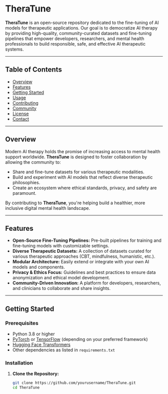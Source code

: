 # TheraTune

**TheraTune** is an open-source repository dedicated to the fine-tuning of AI models for therapeutic applications. Our goal is to democratize AI therapy by providing high-quality, community-curated datasets and fine-tuning pipelines that empower developers, researchers, and mental health professionals to build responsible, safe, and effective AI therapeutic systems.

---

## Table of Contents

- [Overview](#overview)
- [Features](#features)
- [Getting Started](#getting-started)
- [Usage](#usage)
- [Contributing](#contributing)
- [Community](#community)
- [License](#license)
- [Contact](#contact)

---

## Overview

Modern AI therapy holds the promise of increasing access to mental health support worldwide. **TheraTune** is designed to foster collaboration by allowing the community to:
- Share and fine-tune datasets for various therapeutic modalities.
- Build and experiment with AI models that reflect diverse therapeutic philosophies.
- Create an ecosystem where ethical standards, privacy, and safety are paramount.

By contributing to **TheraTune**, you're helping build a healthier, more inclusive digital mental health landscape.

---

## Features

- **Open-Source Fine-Tuning Pipelines:** Pre-built pipelines for training and fine-tuning models with customizable settings.
- **Diverse Therapeutic Datasets:** A collection of datasets curated for various therapeutic approaches (CBT, mindfulness, humanistic, etc.).
- **Modular Architecture:** Easily extend or integrate with your own AI models and components.
- **Privacy & Ethics Focus:** Guidelines and best practices to ensure data anonymization and ethical model development.
- **Community-Driven Innovation:** A platform for developers, researchers, and clinicians to collaborate and share insights.

---

## Getting Started

### Prerequisites

- Python 3.8 or higher
- [PyTorch](https://pytorch.org/) or [TensorFlow](https://www.tensorflow.org/) (depending on your preferred framework)
- [Hugging Face Transformers](https://github.com/huggingface/transformers)
- Other dependencies as listed in `requirements.txt`

### Installation

1. **Clone the Repository:**

   ```bash
   git clone https://github.com/yourusername/TheraTune.git
   cd TheraTune
